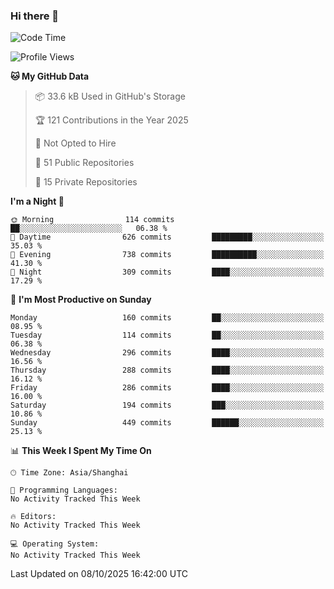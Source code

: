 ### Hi there 👋

<!--
**robinWongM/robinWongM** is a ✨ _special_ ✨ repository because its `README.md` (this file) appears on your GitHub profile.

Here are some ideas to get you started:

- 🔭 I’m currently working on ...
- 🌱 I’m currently learning ...
- 👯 I’m looking to collaborate on ...
- 🤔 I’m looking for help with ...
- 💬 Ask me about ...
- 📫 How to reach me: ...
- 😄 Pronouns: ...
- ⚡ Fun fact: ...
-->

<!--START_SECTION:waka-->
![Code Time](http://img.shields.io/badge/Code%20Time-272%20hrs%2015%20mins-blue)

![Profile Views](http://img.shields.io/badge/Profile%20Views-0-blue)

**🐱 My GitHub Data** 

> 📦 33.6 kB Used in GitHub's Storage 
 > 
> 🏆 121 Contributions in the Year 2025
 > 
> 🚫 Not Opted to Hire
 > 
> 📜 51 Public Repositories 
 > 
> 🔑 15 Private Repositories 
 > 
**I'm a Night 🦉** 

```text
🌞 Morning                114 commits         ██░░░░░░░░░░░░░░░░░░░░░░░   06.38 % 
🌆 Daytime                626 commits         █████████░░░░░░░░░░░░░░░░   35.03 % 
🌃 Evening                738 commits         ██████████░░░░░░░░░░░░░░░   41.30 % 
🌙 Night                  309 commits         ████░░░░░░░░░░░░░░░░░░░░░   17.29 % 
```
📅 **I'm Most Productive on Sunday** 

```text
Monday                   160 commits         ██░░░░░░░░░░░░░░░░░░░░░░░   08.95 % 
Tuesday                  114 commits         ██░░░░░░░░░░░░░░░░░░░░░░░   06.38 % 
Wednesday                296 commits         ████░░░░░░░░░░░░░░░░░░░░░   16.56 % 
Thursday                 288 commits         ████░░░░░░░░░░░░░░░░░░░░░   16.12 % 
Friday                   286 commits         ████░░░░░░░░░░░░░░░░░░░░░   16.00 % 
Saturday                 194 commits         ███░░░░░░░░░░░░░░░░░░░░░░   10.86 % 
Sunday                   449 commits         ██████░░░░░░░░░░░░░░░░░░░   25.13 % 
```


📊 **This Week I Spent My Time On** 

```text
🕑︎ Time Zone: Asia/Shanghai

💬 Programming Languages: 
No Activity Tracked This Week

🔥 Editors: 
No Activity Tracked This Week

💻 Operating System: 
No Activity Tracked This Week
```


 Last Updated on 08/10/2025 16:42:00 UTC
<!--END_SECTION:waka-->
